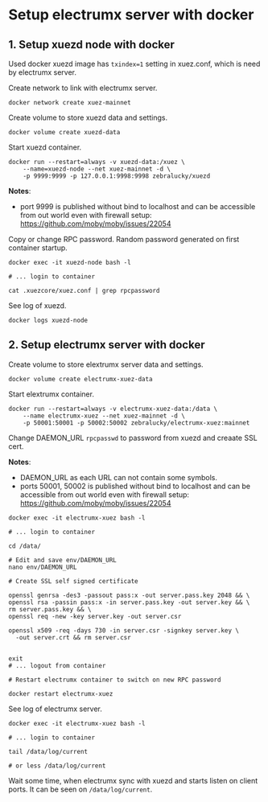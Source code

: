 # Setup electrumx server with docker

## 1. Setup xuezd node with docker

Used docker xuezd image has `txindex=1` setting in xuez.conf,
which is need by electrumx server.

Create network to link with electrumx server.

```
docker network create xuez-mainnet
```

Create volume to store xuezd data and settings.

```
docker volume create xuezd-data
```

Start xuezd container.

```
docker run --restart=always -v xuezd-data:/xuez \
    --name=xuezd-node --net xuez-mainnet -d \
    -p 9999:9999 -p 127.0.0.1:9998:9998 zebralucky/xuezd
```

**Notes**:
 - port 9999 is published without bind to localhost and can be
 accessible from out world even with firewall setup:
 https://github.com/moby/moby/issues/22054

Copy or change RPC password. Random password generated
on first container startup.

```
docker exec -it xuezd-node bash -l

# ... login to container

cat .xuezcore/xuez.conf | grep rpcpassword
```

See log of xuezd.

```
docker logs xuezd-node
```

## 2. Setup electrumx server with docker

Create volume to store elextrumx server data and settings.

```
docker volume create electrumx-xuez-data
```

Start elextrumx container.

```
docker run --restart=always -v electrumx-xuez-data:/data \
    --name electrumx-xuez --net xuez-mainnet -d \
    -p 50001:50001 -p 50002:50002 zebralucky/electrumx-xuez:mainnet
```

Change DAEMON_URL `rpcpasswd` to password from xuezd and creaate SSL cert.

**Notes**:
 - DAEMON_URL as each URL can not contain some symbols.
 - ports 50001, 50002 is published without bind to localhost and can be
 accessible from out world even with firewall setup:
 https://github.com/moby/moby/issues/22054

```
docker exec -it electrumx-xuez bash -l

# ... login to container

cd /data/

# Edit and save env/DAEMON_URL
nano env/DAEMON_URL

# Create SSL self signed certificate

openssl genrsa -des3 -passout pass:x -out server.pass.key 2048 && \
openssl rsa -passin pass:x -in server.pass.key -out server.key && \
rm server.pass.key && \
openssl req -new -key server.key -out server.csr

openssl x509 -req -days 730 -in server.csr -signkey server.key \
  -out server.crt && rm server.csr


exit
# ... logout from container

# Restart electrumx container to switch on new RPC password

docker restart electrumx-xuez
```

See log of electrumx server.

```
docker exec -it electrumx-xuez bash -l

# ... login to container

tail /data/log/current

# or less /data/log/current
```

Wait some time, when electrumx sync with xuezd and
starts listen on client ports. It can be seen on `/data/log/current`.
